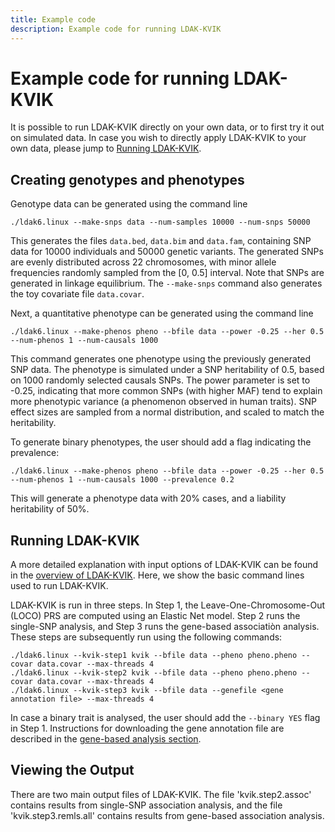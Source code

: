 ```yaml
---
title: Example code
description: Example code for running LDAK-KVIK
---
```


# Example code for running LDAK-KVIK

It is possible to run LDAK-KVIK directly on your own data, or to first try it out on simulated data. In case you wish to directly apply LDAK-KVIK to your own data, please jump to [Running LDAK-KVIK](#Running-LDAK-KVIK).

## Creating genotypes and phenotypes

Genotype data can be generated using the command line
```
./ldak6.linux --make-snps data --num-samples 10000 --num-snps 50000
```
This generates the files `data.bed`, `data.bim` and `data.fam`, containing SNP data for 10000 individuals and 50000 genetic variants. The generated SNPs are evenly distributed across 22 chromosomes, with minor allele frequencies randomly sampled from the [0, 0.5] interval. Note that SNPs are generated in linkage equilibrium. The `--make-snps` command also generates the toy covariate file `data.covar`. 

Next, a quantitative phenotype can be generated using the command line
```
./ldak6.linux --make-phenos pheno --bfile data --power -0.25 --her 0.5 --num-phenos 1 --num-causals 1000
```
This command generates one phenotype using the previously generated SNP data. The phenotype is simulated under a SNP heritability of 0.5, based on 1000 randomly selected causals SNPs. The power parameter is set to -0.25, indicating that more common SNPs (with higher MAF) tend to explain more phenotypic variance (a phenomenon observed in human traits). SNP effect sizes are sampled from a normal distribution, and scaled to match the heritability.   

To generate binary phenotypes, the user should add a flag indicating the prevalence:
```
./ldak6.linux --make-phenos pheno --bfile data --power -0.25 --her 0.5 --num-phenos 1 --num-causals 1000 --prevalence 0.2
```
This will generate a phenotype data with 20% cases, and a liability heritability of 50%. 

<a id="Running-LDAK-KVIK"></a>

## Running LDAK-KVIK

A more detailed explanation with input options of LDAK-KVIK can be found in the [overview of LDAK-KVIK](/docs/assoc/singlesnp). Here, we show the basic command lines used to run LDAK-KVIK.

LDAK-KVIK is run in three steps. In Step 1, the Leave-One-Chromosome-Out (LOCO) PRS are computed using an Elastic Net model. Step 2 runs the single-SNP analysis, and Step 3 runs the gene-based associatiòn analysis. These steps are subsequently run using the following commands:

```
./ldak6.linux --kvik-step1 kvik --bfile data --pheno pheno.pheno --covar data.covar --max-threads 4
./ldak6.linux --kvik-step2 kvik --bfile data --pheno pheno.pheno --covar data.covar --max-threads 4
./ldak6.linux --kvik-step3 kvik --bfile data --genefile <gene annotation file> --max-threads 4
```

In case a binary trait is analysed, the user should add the `--binary YES` flag in Step 1. Instructions for downloading the gene annotation file are described in the [gene-based analysis section](/docs/assoc/gene).



## Viewing the Output

There are two main output files of LDAK-KVIK. The file 'kvik.step2.assoc' contains results from single-SNP association analysis, and the file 'kvik.step3.remls.all' contains results from gene-based association analysis.